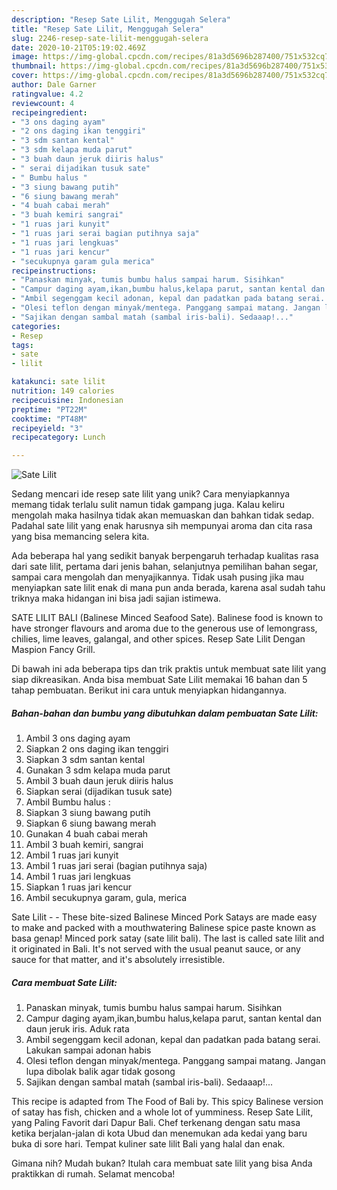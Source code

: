 ```yaml
---
description: "Resep Sate Lilit, Menggugah Selera"
title: "Resep Sate Lilit, Menggugah Selera"
slug: 2246-resep-sate-lilit-menggugah-selera
date: 2020-10-21T05:19:02.469Z
image: https://img-global.cpcdn.com/recipes/81a3d5696b287400/751x532cq70/sate-lilit-foto-resep-utama.jpg
thumbnail: https://img-global.cpcdn.com/recipes/81a3d5696b287400/751x532cq70/sate-lilit-foto-resep-utama.jpg
cover: https://img-global.cpcdn.com/recipes/81a3d5696b287400/751x532cq70/sate-lilit-foto-resep-utama.jpg
author: Dale Garner
ratingvalue: 4.2
reviewcount: 4
recipeingredient:
- "3 ons daging ayam"
- "2 ons daging ikan tenggiri"
- "3 sdm santan kental"
- "3 sdm kelapa muda parut"
- "3 buah daun jeruk diiris halus"
- " serai dijadikan tusuk sate"
- " Bumbu halus "
- "3 siung bawang putih"
- "6 siung bawang merah"
- "4 buah cabai merah"
- "3 buah kemiri sangrai"
- "1 ruas jari kunyit"
- "1 ruas jari serai bagian putihnya saja"
- "1 ruas jari lengkuas"
- "1 ruas jari kencur"
- "secukupnya garam gula merica"
recipeinstructions:
- "Panaskan minyak, tumis bumbu halus sampai harum. Sisihkan"
- "Campur daging ayam,ikan,bumbu halus,kelapa parut, santan kental dan daun jeruk iris. Aduk rata"
- "Ambil segenggam kecil adonan, kepal dan padatkan pada batang serai. Lakukan sampai adonan habis"
- "Olesi teflon dengan minyak/mentega. Panggang sampai matang. Jangan lupa dibolak balik agar tidak gosong"
- "Sajikan dengan sambal matah (sambal iris-bali). Sedaaap!..."
categories:
- Resep
tags:
- sate
- lilit

katakunci: sate lilit 
nutrition: 149 calories
recipecuisine: Indonesian
preptime: "PT22M"
cooktime: "PT48M"
recipeyield: "3"
recipecategory: Lunch

---
```



![Sate Lilit](https://img-global.cpcdn.com/recipes/81a3d5696b287400/751x532cq70/sate-lilit-foto-resep-utama.jpg)

Sedang mencari ide resep sate lilit yang unik? Cara menyiapkannya memang tidak terlalu sulit namun tidak gampang juga. Kalau keliru mengolah maka hasilnya tidak akan memuaskan dan bahkan tidak sedap. Padahal sate lilit yang enak harusnya sih mempunyai aroma dan cita rasa yang bisa memancing selera kita.

Ada beberapa hal yang sedikit banyak berpengaruh terhadap kualitas rasa dari sate lilit, pertama dari jenis bahan, selanjutnya pemilihan bahan segar, sampai cara mengolah dan menyajikannya. Tidak usah pusing jika mau menyiapkan sate lilit enak di mana pun anda berada, karena asal sudah tahu triknya maka hidangan ini bisa jadi sajian istimewa.

SATE LILIT BALI (Balinese Minced Seafood Sate). Balinese food is known to have stronger flavours and aroma due to the generous use of lemongrass, chilies, lime leaves, galangal, and other spices. Resep Sate Lilit Dengan Maspion Fancy Grill.


Di bawah ini ada beberapa tips dan trik praktis untuk membuat sate lilit yang siap dikreasikan. Anda bisa membuat Sate Lilit memakai 16 bahan dan 5 tahap pembuatan. Berikut ini cara untuk menyiapkan hidangannya.

<!--inarticleads1-->

##### Bahan-bahan dan bumbu yang dibutuhkan dalam pembuatan Sate Lilit:

1. Ambil 3 ons daging ayam
1. Siapkan 2 ons daging ikan tenggiri
1. Siapkan 3 sdm santan kental
1. Gunakan 3 sdm kelapa muda parut
1. Ambil 3 buah daun jeruk diiris halus
1. Siapkan  serai (dijadikan tusuk sate)
1. Ambil  Bumbu halus :
1. Siapkan 3 siung bawang putih
1. Siapkan 6 siung bawang merah
1. Gunakan 4 buah cabai merah
1. Ambil 3 buah kemiri, sangrai
1. Ambil 1 ruas jari kunyit
1. Ambil 1 ruas jari serai (bagian putihnya saja)
1. Ambil 1 ruas jari lengkuas
1. Siapkan 1 ruas jari kencur
1. Ambil secukupnya garam, gula, merica


Sate Lilit - - These bite-sized Balinese Minced Pork Satays are made easy to make and packed with a mouthwatering Balinese spice paste known as basa genap! Minced pork satay (sate lilit bali). The last is called sate lilit and it originated in Bali. It&#39;s not served with the usual peanut sauce, or any sauce for that matter, and it&#39;s absolutely irresistible. 

<!--inarticleads2-->

##### Cara membuat Sate Lilit:

1. Panaskan minyak, tumis bumbu halus sampai harum. Sisihkan
1. Campur daging ayam,ikan,bumbu halus,kelapa parut, santan kental dan daun jeruk iris. Aduk rata
1. Ambil segenggam kecil adonan, kepal dan padatkan pada batang serai. Lakukan sampai adonan habis
1. Olesi teflon dengan minyak/mentega. Panggang sampai matang. Jangan lupa dibolak balik agar tidak gosong
1. Sajikan dengan sambal matah (sambal iris-bali). Sedaaap!...


This recipe is adapted from The Food of Bali by. This spicy Balinese version of satay has fish, chicken and a whole lot of yumminess. Resep Sate Lilit, yang Paling Favorit dari Dapur Bali. Chef terkenang dengan satu masa ketika berjalan-jalan di kota Ubud dan menemukan ada kedai yang baru buka di sore hari. Tempat kuliner sate lilit Bali yang halal dan enak. 

Gimana nih? Mudah bukan? Itulah cara membuat sate lilit yang bisa Anda praktikkan di rumah. Selamat mencoba!

